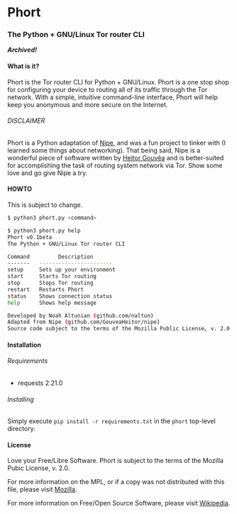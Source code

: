 # Phort
### The Python + GNU/Linux Tor router CLI

_**Archived!**_

#### What is it?
Phort is the Tor router CLI for Python + GNU/Linux. Phort is a one stop shop for configuring your device to routing all of its traffic through the Tor network. With a simple, intuitive command-line interface, Phort will help keep you anonymous and more secure on the Internet.

###### DISCLAIMER
Phort is a Python adaptation of [Nipe](https://github.com/GouveaHeitor/nipe), and was a fun project to tinker with (I learned some things about networking). That being said, Nipe is a wonderful piece of software written by [Heitor Gouvêa](https://github.com/GouveaHeitor) and is better-suited for accomplishing the task of routing system network via Tor. Show some love and go give Nipe a try.

#### HOWTO
This is subject to change.
```bash
$ python3 phort.py <command>

$ python3 phort.py help
Phort v0.1beta
The Python + GNU/Linux Tor router CLI

Command         Description
-------   -----------------------
setup     Sets up your environment
start     Starts Tor routing
stop      Stops Tor routing
restart   Restarts Phort
status    Shows connection status
help      Shows help message

Developed by Noah Altunian (github.com/naltun)
Adapted from Nipe (github.com/GouveaHeitor/nipe)
Source code subject to the terms of the Mozilla Public License, v. 2.0
```

#### Installation
###### Requirements
* requests 2.21.0

###### Installing
Simply execute `pip install -r requirements.txt` in the `phort` top-level directory.

#### License
Love your Free/Libre Software. Phort is subject to the terms of the Mozilla Pubic License, v. 2.0.

For more information on the MPL, or if a copy was not distributed with this file, please visit [Mozilla](http://mozilla.org/MPL/2.0/).

For more information on Free/Open Source Software, please visit [Wikipedia](https://en.wikipedia.org/wiki/Free_software_movement).
